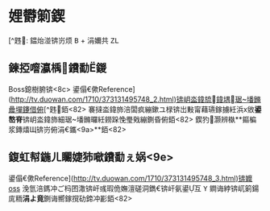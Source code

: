 
# 娌欎箣鍥<bd>

\[^韪: 鎾炲湴锛岃烦 <kbd>B</kbd> + 涓嬭共 <kbd>ZL</kbd>

## 鍊掗噾瀛楀鐨勫鍐<b3>

Boss鎴樹腑锛\<8c\>
鍙傝€僛Reference\](<http://tv.duowan.com/1710/373131495748_2.html)锛岄泴鍏旈鍏堣琚墦鏅曟墠鑳借俯>\[^韪銆\<82\>
褰撻泴鍏斾涪闆疯繃鏉ユ椂锛岀敤甯藉瓙鎵擄紝浜х敓**鍙嶅脊**锛岄泴鍏斾細琚墦鏅曪紝鐒跺悗璺戣繃鍘昏俯銆\<82\>
鍥犳灏辨槸**鏂楄浆鏄熺Щ锛岃俯涓€鑴\<9a\>**銆\<82\>

## 鍑虹幇鍦ㄦ矙婕犻噷鐨勫ぇ娲\<9e\>

鍙傝€僛Reference\](<http://tv.duowan.com/1710/373131495748_3.html)锛孊oss>
浼氫涪鎷冲ご杩囨潵锛屽彧瑕佹嫵澶磋洞鐫€锛屽氨鍙互 <kbd>Y</kbd>
鐧诲綍锛屼箣鍚庣粫**涓よ竟**鍘诲嚮鎵撹劯鍗冲彲銆\<82\>

